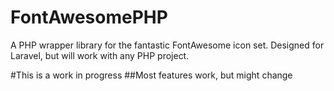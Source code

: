 FontAwesomePHP
==============

A PHP wrapper library for the fantastic FontAwesome icon set. Designed for Laravel, but will work with any PHP project.

#This is a work in progress
##Most features work, but might change

